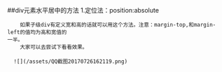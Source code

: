 ##div元素水平居中的方法
     1.定位法：position:absolute

        如果子级div有定义宽和高的话就可以用这个方法。注意：margin-top,和margin-left的值均为高和宽值的
    一半。
        大家可以去尝试下看看效果。
    
      ![](/assets/QQ截图20170726162119.png)
